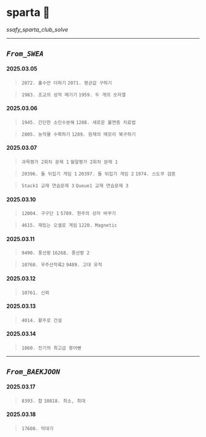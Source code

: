 # sparta :dart:
*ssafy_sparta_club_solve*

----------
## *`From_SWEA`*

#### 2025.03.05
> `2072. 홀수만 더하기`
> `2071. 평균값 구하기`

> `1983. 조교의 성적 매기기`
> `1959. 두 개의 숫자열`

#### 2025.03.06
> `1945. 간단한 소인수분해`
> `1288. 새로운 불면증 치료법`

> `2805. 농작물 수확하기`
> `1289. 원재의 메모리 복구하기`

#### 2025.03.07
> `과목평가 2회차 문제 1`
> `월말평가 2회차 문제 1`

> `20396. 돌 뒤집기 게임 1`
> `20397. 돌 뒤집기 게임 2`
> `1974. 스도쿠 검증`

> `Stack1 교재 연습문제 3`
> `Queue1 교재 연습문제 3`

#### 2025.03.10
> `12004. 구구단 1`
> `5789. 현주의 상자 바꾸기`

> `4615. 재밌는 오셀로 게임`
> `1220. Magnetic`

#### 2025.03.11
> `9490. 풍선팡`
> `16268. 풍선팡 2`

> `10760. 우주선착륙2`
> `9489. 고대 유적`

#### 2025.03.12
> `10761. 신뢰`

#### 2025.03.13
> `4014. 활주로 건설`

#### 2025.03.14
> `1860. 진기의 최고급 붕어빵`

----------
## *`From_BAEKJOON`*

#### 2025.03.17
> `8393. 합`
> `10818. 최소, 최대`

#### 2025.03.18
> `17608. 막대기`
